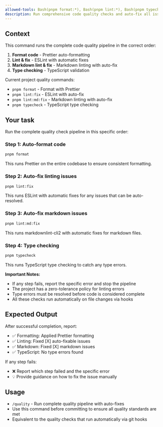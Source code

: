```yaml
---
allowed-tools: Bash(pnpm format:*), Bash(pnpm lint:*), Bash(pnpm typecheck:*), Bash(pnpm lint:md:*), Bash(echo $?)
description: Run comprehensive code quality checks and auto-fix all issues
---
```


## Context

This command runs the complete code quality pipeline in the correct order:

1. **Format code** - Prettier auto-formatting
2. **Lint & fix** - ESLint with automatic fixes
3. **Markdown lint & fix** - Markdown linting with auto-fix
4. **Type checking** - TypeScript validation

Current project quality commands:

- `pnpm format` - Format with Prettier
- `pnpm lint:fix` - ESLint with auto-fix
- `pnpm lint:md:fix` - Markdown linting with auto-fix
- `pnpm typecheck` - TypeScript type checking

## Your task

Run the complete quality check pipeline in this specific order:

### Step 1: Auto-format code

```sh
pnpm format
```

This runs Prettier on the entire codebase to ensure consistent formatting.

### Step 2: Auto-fix linting issues

```sh
pnpm lint:fix
```

This runs ESLint with automatic fixes for any issues that can be auto-resolved.

### Step 3: Auto-fix markdown issues

```sh
pnpm lint:md:fix
```

This runs markdownlint-cli2 with automatic fixes for markdown files.

### Step 4: Type checking

```sh
pnpm typecheck
```

This runs TypeScript type checking to catch any type errors.

**Important Notes:**

- If any step fails, report the specific error and stop the pipeline
- The project has a zero-tolerance policy for linting errors
- Type errors must be resolved before code is considered complete
- All these checks run automatically on file changes via hooks

## Expected Output

After successful completion, report:

- ✅ Formatting: Applied Prettier formatting
- ✅ Linting: Fixed [X] auto-fixable issues
- ✅ Markdown: Fixed [X] markdown issues
- ✅ TypeScript: No type errors found

If any step fails:

- ❌ Report which step failed and the specific error
- 💡 Provide guidance on how to fix the issue manually

## Usage

- `/quality` - Run complete quality pipeline with auto-fixes
- Use this command before committing to ensure all quality standards are met
- Equivalent to the quality checks that run automatically via git hooks
